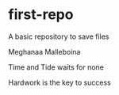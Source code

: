 # first-repo
A basic repository to save files

Meghanaa Malleboina

Time and Tide waits for none

Hardwork is the key to success